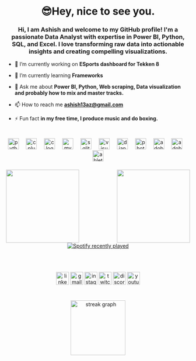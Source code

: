 <h1 align="center">😎Hey, nice to see you.</h1>
<h3 align="center">Hi, I am Ashish and welcome to my GitHub profile! I'm a passionate Data Analyst with expertise in Power BI, Python, SQL, and Excel. I love transforming raw data into actionable insights and creating compelling visualizations.</h3>

- 🔭 I’m currently working on **ESports dashboard for Tekken 8**

- 🌱 I’m currently learning **Frameworks**

- 💬 Ask me about **Power BI, Python, Web scraping, Data visualization and probably how to mix and master tracks.**

- 📫 How to reach me **ashish13az@gmail.com**

- ⚡ Fun fact **in my free time, I produce music and do boxing.**


###

<br clear="both">

<div align="center">
  <img src="https://cdn.jsdelivr.net/gh/devicons/devicon/icons/python/python-original.svg" height="30" alt="python logo"  />
  <img width="12" />
  <img src="https://cdn.jsdelivr.net/gh/devicons/devicon/icons/cplusplus/cplusplus-original.svg" height="30" alt="cplusplus logo"  />
  <img width="12" />
  <img src="https://cdn.jsdelivr.net/gh/devicons/devicon/icons/c/c-original.svg" height="30" alt="c logo"  />
  <img width="12" />
  <img src="https://cdn.jsdelivr.net/gh/devicons/devicon/icons/mysql/mysql-original.svg" height="30" alt="mysql logo"  />
  <img width="12" />
  <img src="https://cdn.jsdelivr.net/gh/devicons/devicon/icons/sqlite/sqlite-original.svg" height="30" alt="sqlite logo"  />
  <img width="12" />
  <img src="https://skillicons.dev/icons?i=visualstudio" height="30" alt="visualstudio logo"  />
  <img width="12" />
  <img src="https://skillicons.dev/icons?i=django" height="30" alt="django logo"  />
  <img width="12" />
  <img src="https://cdn.jsdelivr.net/gh/devicons/devicon/icons/photoshop/photoshop-plain.svg" height="30" alt="photoshop logo"  />
  <img width="12" />
  <img src="https://skillicons.dev/icons?i=pr" height="30" alt="adobepremierepro logo"  />
  <img width="12" />
  <img src="https://skillicons.dev/icons?i=ps" height="30" alt="adobephotoshop logo"  />
  <img width="12" />
  <img src="https://skillicons.dev/icons?i=ableton" height="30" alt="abletonlive logo"  />
</div>

###

<img align="right" height="200" src="https://media.giphy.com/media/QDjpIL6oNCVZ4qzGs7/giphy.gif?cid=790b7611xqvz624twlc9528g4uy8tmqc1w55mbf4608ay6ts&ep=v1_gifs_search&rid=giphy.gif&ct=g"  />

###

<img align="left" height="200" src="https://media.giphy.com/media/LaVp0AyqR5bGsC5Cbm/giphy.gif?cid=790b7611w1a9j58v00nm5amenvgo2ymqilqobwofbsfw1smr&ep=v1_gifs_search&rid=giphy.gif&ct=g"  />

###

<div align="center">
  <a href="https://open.spotify.com/user/6wldyw1kk25qfcacgrkcxdzek">
    <img src="https://spotify-recently-played-readme.vercel.app/api?user=6wldyw1kk25qfcacgrkcxdzek&count=5&unique=true" alt="Spotify recently played"  />
  </a>
</div>

###

<br clear="both">

###

<div align="center">
  <img src="https://img.shields.io/static/v1?message=LinkedIn&logo=linkedin&label=&color=0077B5&logoColor=white&labelColor=&style=for-the-badge" height="35" alt="linkedin logo"  />
  <img src="https://img.shields.io/static/v1?message=Gmail&logo=gmail&label=&color=D14836&logoColor=white&labelColor=&style=for-the-badge" height="35" alt="gmail logo"  />
  <img src="https://img.shields.io/static/v1?message=Instagram&logo=instagram&label=&color=E4405F&logoColor=white&labelColor=&style=for-the-badge" height="35" alt="instagram logo"  />
  <img src="https://img.shields.io/static/v1?message=Twitch&logo=twitch&label=&color=9146FF&logoColor=white&labelColor=&style=for-the-badge" height="35" alt="twitch logo"  />
  <img src="https://img.shields.io/static/v1?message=Discord&logo=discord&label=&color=7289DA&logoColor=white&labelColor=&style=for-the-badge" height="35" alt="discord logo"  />
  <img src="https://img.shields.io/static/v1?message=Youtube&logo=youtube&label=&color=FF0000&logoColor=white&labelColor=&style=for-the-badge" height="35" alt="youtube logo"  />
</div>

###

<br clear="both">

<div align="center">
  <img src="https://streak-stats.demolab.com?user=ashish-XV&locale=en&mode=weekly&theme=merko&hide_border=false&border_radius=5" height="150" alt="streak graph"  />
</div>

###
